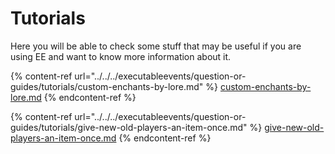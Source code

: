 # Tutorials

Here you will be able to check some stuff that may be useful if you are using EE and want to know more information about it.

{% content-ref url="../../../executableevents/question-or-guides/tutorials/custom-enchants-by-lore.md" %}
[custom-enchants-by-lore.md](../../../executableevents/question-or-guides/tutorials/custom-enchants-by-lore.md)
{% endcontent-ref %}

{% content-ref url="../../../executableevents/question-or-guides/tutorials/give-new-old-players-an-item-once.md" %}
[give-new-old-players-an-item-once.md](../../../executableevents/question-or-guides/tutorials/give-new-old-players-an-item-once.md)
{% endcontent-ref %}
